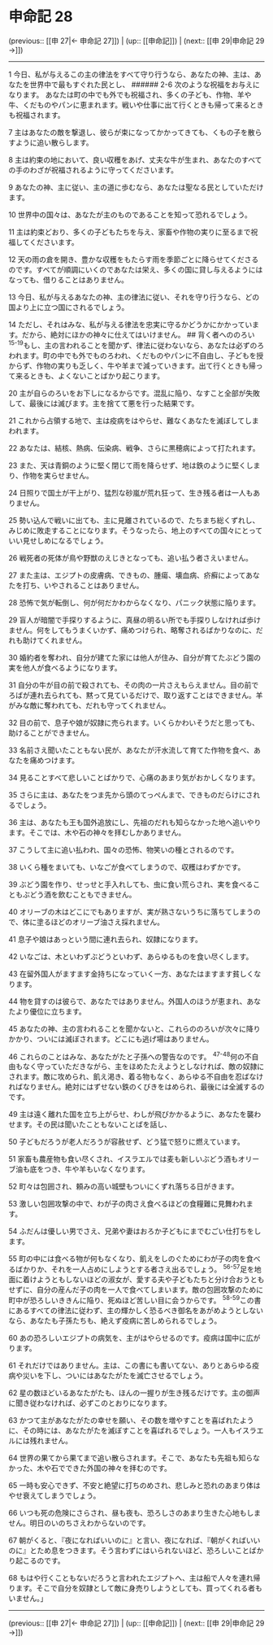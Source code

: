 # 申命記 28

(previous:: [[申 27|← 申命記 27]]) | (up:: [[申命記]]) | (next:: [[申 29|申命記 29 →]])

***




1 
今日、私が与えるこの主の律法をすべて守り行うなら、あなたの神、主は、あなたを世界中で最もすぐれた民とし、 ###### 2-6 次のような祝福をお与えになります。 あなたは町の中でも外でも祝福され、多くの子ども、作物、羊や牛、くだものやパンに恵まれます。戦いや仕事に出て行くときも帰って来るときも祝福されます。 



7 
主はあなたの敵を撃退し、彼らが束になってかかってきても、くもの子を散らすように追い散らします。 



8 
主は約束の地において、良い収穫をあげ、丈夫な牛が生まれ、あなたのすべての手のわざが祝福されるように守ってくださいます。 



9 
あなたの神、主に従い、主の道に歩むなら、あなたは聖なる民としていただけます。 



10 
世界中の国々は、あなたが主のものであることを知って恐れるでしょう。 



11 
主は約束どおり、多くの子どもたちを与え、家畜や作物の実りに至るまで祝福してくださいます。 



12 
天の雨の倉を開き、豊かな収穫をもたらす雨を季節ごとに降らせてくださるのです。すべてが順調にいくのであなたは栄え、多くの国に貸し与えるようにはなっても、借りることはありません。 



13 
今日、私が与えるあなたの神、主の律法に従い、それを守り行うなら、どの国より上に立つ国にされるでしょう。 



14 
ただし、それはみな、私が与える律法を忠実に守るかどうかにかかっています。だから、絶対にほかの神々に仕えてはいけません。 ## 背く者へののろい <sup class="versenum">15-19</sup>もし、主の言われることを聞かず、律法に従わないなら、あなたは必ずのろわれます。町の中でも外でものろわれ、くだものやパンに不自由し、子どもを授からず、作物の実りも乏しく、牛や羊まで減っていきます。出て行くときも帰って来るときも、よくないことばかり起こります。 



20 
主が自らのろいをお下しになるからです。混乱に陥り、なすこと全部が失敗して、最後には滅びます。主を捨てて悪を行った結果です。 



21 
これから占領する地で、主は疫病をはやらせ、難なくあなたを滅ぼしてしまわれます。 



22 
あなたは、結核、熱病、伝染病、戦争、さらに黒穂病によって打たれます。 



23 
また、天は青銅のように堅く閉じて雨を降らせず、地は鉄のように堅くしまり、作物を実らせません。 



24 
日照りで国土が干上がり、猛烈な砂嵐が荒れ狂って、生き残る者は一人もありません。 



25 
勢い込んで戦いに出ても、主に見離されているので、たちまち総くずれし、みじめに敗走することになります。そうなったら、地上のすべての国々にとっていい見せしめになるでしょう。 



26 
戦死者の死体が鳥や野獣のえじきとなっても、追い払う者さえいません。 



27 
また主は、エジプトの皮膚病、できもの、腫瘍、壊血病、疥癬によってあなたを打ち、いやされることはありません。 



28 
恐怖で気が転倒し、何が何だかわからなくなり、パニック状態に陥ります。 



29 
盲人が暗闇で手探りするように、真昼の明るい所でも手探りしなければ歩けません。何をしてもうまくいかず、痛めつけられ、略奪されるばかりなのに、だれも助けてくれません。 



30 
婚約者を奪われ、自分が建てた家には他人が住み、自分が育てたぶどう園の実を他人が食べるようになります。 



31 
自分の牛が目の前で殺されても、その肉の一片さえもらえません。目の前でろばが連れ去られても、黙って見ているだけで、取り返すことはできません。羊がみな敵に奪われても、だれも守ってくれません。 



32 
目の前で、息子や娘が奴隷に売られます。いくらかわいそうだと思っても、助けることができません。 



33 
名前さえ聞いたこともない民が、あなたが汗水流して育てた作物を食べ、あなたを痛めつけます。 



34 
見ることすべて悲しいことばかりで、心痛のあまり気がおかしくなります。 



35 
さらに主は、あなたをつま先から頭のてっぺんまで、できものだらけにされるでしょう。 



36 
主は、あなたも王も国外追放にし、先祖のだれも知らなかった地へ追いやります。そこでは、木や石の神々を拝むしかありません。 



37 
こうして主に追い払われ、国々の恐怖、物笑いの種とされるのです。 



38 
いくら種をまいても、いなごが食べてしまうので、収穫はわずかです。 



39 
ぶどう園を作り、せっせと手入れしても、虫に食い荒らされ、実を食べることもぶどう酒を飲むこともできません。 



40 
オリーブの木はどこにでもありますが、実が熟さないうちに落ちてしまうので、体に塗るほどのオリーブ油さえ採れません。 



41 
息子や娘はあっという間に連れ去られ、奴隷になります。 



42 
いなごは、木といわずぶどうといわず、あらゆるものを食い尽くします。 



43 
在留外国人がますます金持ちになっていく一方、あなたはますます貧しくなります。 



44 
物を貸すのは彼らで、あなたではありません。外国人のほうが恵まれ、あなたより優位に立ちます。 



45 
あなたの神、主の言われることを聞かないと、これらののろいが次々に降りかかり、ついには滅ぼされます。どこにも逃げ場はありません。 



46 
これらのことはみな、あなたがたと子孫への警告なのです。 <sup class="versenum">47-48</sup>何の不自由もなく守っていただきながら、主をほめたたえようとしなければ、敵の奴隷にされます。敵に攻められ、飢え渇き、着る物もなく、あらゆる不自由を忍ばなければなりません。絶対にはずせない鉄のくびきをはめられ、最後には全滅するのです。 



49 
主は遠く離れた国を立ち上がらせ、わしが飛びかかるように、あなたを襲わせます。その民は聞いたこともないことばを話し、 



50 
子どもだろうが老人だろうが容赦せず、どう猛で怒りに燃えています。 



51 
家畜も農産物も食い尽くされ、イスラエルでは麦も新しいぶどう酒もオリーブ油も底をつき、牛や羊もいなくなります。 



52 
町々は包囲され、頼みの高い城壁もついにくずれ落ちる日がきます。 



53 
激しい包囲攻撃の中で、わが子の肉さえ食べるほどの食糧難に見舞われます。 



54 
ふだんは優しい男でさえ、兄弟や妻はおろか子どもにまでむごい仕打ちをします。 



55 
町の中には食べる物が何もなくなり、飢えをしのぐためにわが子の肉を食べるばかりか、それを一人占めにしようとする者さえ出るでしょう。 <sup class="versenum">56-57</sup>足を地面に着けようともしないほどの淑女が、愛する夫や子どもたちと分け合おうともせずに、自分の産んだ子の肉を一人で食べてしまいます。敵の包囲攻撃のために町中が恐ろしいききんに陥り、死ぬほど苦しい目に会うからです。 <sup class="versenum">58-59</sup>この書にあるすべての律法に従わず、主の輝かしく恐るべき御名をあがめようとしないなら、あなたも子孫たちも、絶えず疫病に苦しめられるでしょう。 



60 
あの恐ろしいエジプトの病気を、主がはやらせるのです。疫病は国中に広がります。 



61 
それだけではありません。主は、この書にも書いてない、ありとあらゆる疫病や災いを下し、ついにはあなたがたを滅亡させるでしょう。 



62 
星の数ほどいるあなたがたも、ほんの一握りが生き残るだけです。主の御声に聞き従わなければ、必ずこのとおりになります。 



63 
かつて主があなたがたの幸せを願い、その数を増やすことを喜ばれたように、その時には、あなたがたを滅ぼすことを喜ばれるでしょう。一人もイスラエルには残れません。 



64 
世界の果てから果てまで追い散らされます。そこで、あなたも先祖も知らなかった、木や石でできた外国の神々を拝むのです。 



65 
一時も安心できず、不安と絶望に打ちのめされ、悲しみと恐れのあまり体はやせ衰えてしまうでしょう。 



66 
いつも死の危険にさらされ、昼も夜も、恐ろしさのあまり生きた心地もしません。明日のいのちさえわからないのです。 



67 
朝がくると、『夜になればいいのに』と言い、夜になれば、『朝がくればいいのに』とため息をつきます。そう言わずにはいられないほど、恐ろしいことばかり起こるのです。 



68 
もはや行くこともないだろうと言われたエジプトへ、主は船で人々を連れ帰ります。そこで自分を奴隷として敵に身売りしようとしても、買ってくれる者もいません。」

***

(previous:: [[申 27|← 申命記 27]]) | (up:: [[申命記]]) | (next:: [[申 29|申命記 29 →]])
